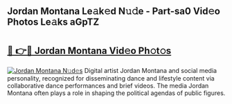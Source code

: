 ## Jordan Montana Le𝚊k𝚎d N𝚞𝚍e - Part-sa0 Vid𝚎o Photos Le𝚊ks aGpTZ

# <h2><a href="http://fbdv533.evod.top/?m=Jordan+Montana">🔗 👉🔴 Jordan Montana Vid𝚎o Ph𝚘t𝚘s</a></h2>

[![Jordan Montana N𝚞d𝚎s](https://i.imgur.com/8V9OHl7.gif)](http://fbdv533.evod.top/?m=Jordan+Montana)
Digital artist Jordan Montana and social media personality, recognized for disseminating dance and lifestyle content via collaborative dance performances and brief videos. The media Jordan Montana often plays a role in shaping the political agendas of public figures. 

